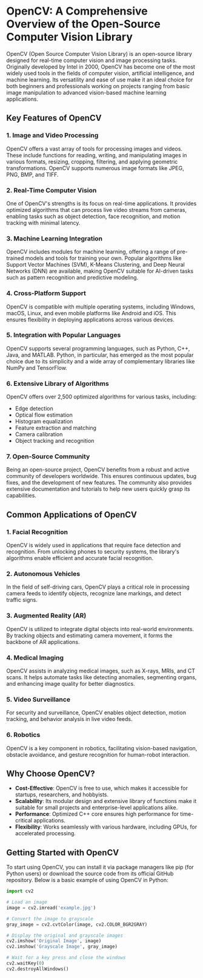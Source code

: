 # OpenCV: A Comprehensive Overview of the Open-Source Computer Vision Library

OpenCV (Open Source Computer Vision Library) is an open-source library designed for real-time computer vision and image processing tasks. Originally developed by Intel in 2000, OpenCV has become one of the most widely used tools in the fields of computer vision, artificial intelligence, and machine learning. Its versatility and ease of use make it an ideal choice for both beginners and professionals working on projects ranging from basic image manipulation to advanced vision-based machine learning applications.

## Key Features of OpenCV

### 1. Image and Video Processing
OpenCV offers a vast array of tools for processing images and videos. These include functions for reading, writing, and manipulating images in various formats, resizing, cropping, filtering, and applying geometric transformations. OpenCV supports numerous image formats like JPEG, PNG, BMP, and TIFF.

### 2. Real-Time Computer Vision
One of OpenCV's strengths is its focus on real-time applications. It provides optimized algorithms that can process live video streams from cameras, enabling tasks such as object detection, face recognition, and motion tracking with minimal latency.

### 3. Machine Learning Integration
OpenCV includes modules for machine learning, offering a range of pre-trained models and tools for training your own. Popular algorithms like Support Vector Machines (SVM), K-Means Clustering, and Deep Neural Networks (DNN) are available, making OpenCV suitable for AI-driven tasks such as pattern recognition and predictive modeling.

### 4. Cross-Platform Support
OpenCV is compatible with multiple operating systems, including Windows, macOS, Linux, and even mobile platforms like Android and iOS. This ensures flexibility in deploying applications across various devices.

### 5. Integration with Popular Languages
OpenCV supports several programming languages, such as Python, C++, Java, and MATLAB. Python, in particular, has emerged as the most popular choice due to its simplicity and a wide array of complementary libraries like NumPy and TensorFlow.

### 6. Extensive Library of Algorithms
OpenCV offers over 2,500 optimized algorithms for various tasks, including:
- Edge detection
- Optical flow estimation
- Histogram equalization
- Feature extraction and matching
- Camera calibration
- Object tracking and recognition

### 7. Open-Source Community
Being an open-source project, OpenCV benefits from a robust and active community of developers worldwide. This ensures continuous updates, bug fixes, and the development of new features. The community also provides extensive documentation and tutorials to help new users quickly grasp its capabilities.

## Common Applications of OpenCV

### 1. Facial Recognition
OpenCV is widely used in applications that require face detection and recognition. From unlocking phones to security systems, the library's algorithms enable efficient and accurate facial recognition.

### 2. Autonomous Vehicles
In the field of self-driving cars, OpenCV plays a critical role in processing camera feeds to identify objects, recognize lane markings, and detect traffic signs.

### 3. Augmented Reality (AR)
OpenCV is utilized to integrate digital objects into real-world environments. By tracking objects and estimating camera movement, it forms the backbone of AR applications.

### 4. Medical Imaging
OpenCV assists in analyzing medical images, such as X-rays, MRIs, and CT scans. It helps automate tasks like detecting anomalies, segmenting organs, and enhancing image quality for better diagnostics.

### 5. Video Surveillance
For security and surveillance, OpenCV enables object detection, motion tracking, and behavior analysis in live video feeds.

### 6. Robotics
OpenCV is a key component in robotics, facilitating vision-based navigation, obstacle avoidance, and gesture recognition for human-robot interaction.

## Why Choose OpenCV?

- **Cost-Effective**: OpenCV is free to use, which makes it accessible for startups, researchers, and hobbyists.
- **Scalability**: Its modular design and extensive library of functions make it suitable for small projects and enterprise-level applications alike.
- **Performance**: Optimized C++ core ensures high performance for time-critical applications.
- **Flexibility**: Works seamlessly with various hardware, including GPUs, for accelerated processing.

## Getting Started with OpenCV

To start using OpenCV, you can install it via package managers like pip (for Python users) or download the source code from its official GitHub repository. Below is a basic example of using OpenCV in Python:

```python
import cv2

# Load an image
image = cv2.imread('example.jpg')

# Convert the image to grayscale
gray_image = cv2.cvtColor(image, cv2.COLOR_BGR2GRAY)

# Display the original and grayscale images
cv2.imshow('Original Image', image)
cv2.imshow('Grayscale Image', gray_image)

# Wait for a key press and close the windows
cv2.waitKey(0)
cv2.destroyAllWindows()
